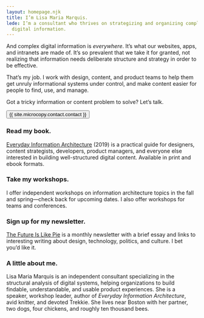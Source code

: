 ```yaml
---
layout: homepage.njk
title: I’m Lisa Maria Marquis.
lede: I’m a consultant who thrives on strategizing and organizing complex
  digital information.
---
```

And complex digital information is *everywhere*. It’s what our websites, apps, and intranets are made of. It’s so prevalent that we take it for granted, not realizing that information needs deliberate structure and strategy in order to be effective.

That’s my job. I work with design, content, and product teams to help them get unruly informational systems under control, and make content easier for people to find, use, and manage.

Got a tricky information or content problem to solve? Let’s talk.

<button aria-expanded="false" data-controls="#dialog" class="btn btn-contact">{{ site.microcopy.contact.contact }}</button>

### Read my book.

[Everyday Information Architecture](https://everydayia.com/) (2019) is a practical guide for designers, content strategists, developers, product managers, and everyone else interested in building well-structured digital content. Available in print and ebook formats.

### Take my workshops.

I offer independent workshops on information architecture topics in the fall and spring—check back for upcoming dates. I also offer workshops for teams and conferences.

### Sign up for my newsletter.

[The Future Is Like Pie](https://thefutureislikepie.beehiiv.com/subscribe) is a monthly newsletter with a brief essay and links to interesting writing about design, technology, politics, and culture. I bet you’d like it.	

### A little about me.

Lisa Maria Marquis is an independent consultant specializing in the structural analysis of digital systems, helping organizations to build findable, understandable, and usable product experiences. She is a speaker, workshop leader, author of *Everyday Information Architecture*, avid knitter, and devoted Trekkie. She lives near Boston with her partner, two dogs, four chickens, and roughly ten thousand bees.